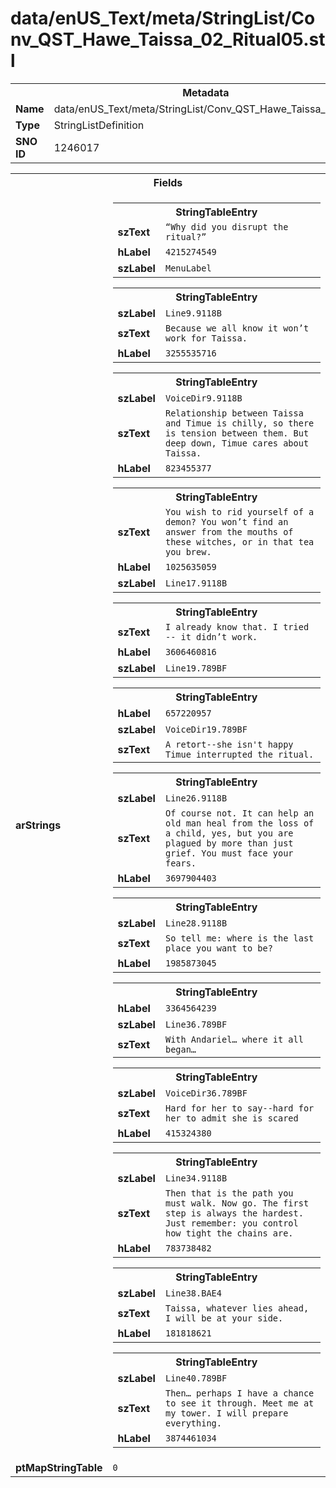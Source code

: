 <h1>data/enUS_Text/meta/StringList/Conv_QST_Hawe_Taissa_02_Ritual05.stl</h1><table><tr><th colspan="100%">Metadata</th></tr><tr><td><b>Name</b></td><td>data/enUS_Text/meta/StringList/Conv_QST_Hawe_Taissa_02_Ritual05.stl</td></tr><tr><td><b>Type</b></td><td>StringListDefinition</td></tr><tr><td><b>SNO ID</b></td><td>1246017</td></tr></table>

<table><tr><th colspan="100%">Fields</th></tr><tr><td><b>arStrings</b></td><td><table><tr><th colspan="100%">StringTableEntry</th></tr><tr><td><b>szText</b></td><td><code>“Why did you disrupt the ritual?”</code></td></tr><tr><td><b>hLabel</b></td><td><code>4215274549</code></td></tr><tr><td><b>szLabel</b></td><td><code>MenuLabel</code></td></tr></table>


<table><tr><th colspan="100%">StringTableEntry</th></tr><tr><td><b>szLabel</b></td><td><code>Line9.9118B</code></td></tr><tr><td><b>szText</b></td><td><code>Because we all know it won’t work for Taissa.</code></td></tr><tr><td><b>hLabel</b></td><td><code>3255535716</code></td></tr></table>


<table><tr><th colspan="100%">StringTableEntry</th></tr><tr><td><b>szLabel</b></td><td><code>VoiceDir9.9118B</code></td></tr><tr><td><b>szText</b></td><td><code>Relationship between Taissa and Timue is chilly, so there is tension between them. But deep down, Timue cares about Taissa.</code></td></tr><tr><td><b>hLabel</b></td><td><code>823455377</code></td></tr></table>


<table><tr><th colspan="100%">StringTableEntry</th></tr><tr><td><b>szText</b></td><td><code>You wish to rid yourself of a demon? You won’t find an answer from the mouths of these witches, or in that tea you brew.</code></td></tr><tr><td><b>hLabel</b></td><td><code>1025635059</code></td></tr><tr><td><b>szLabel</b></td><td><code>Line17.9118B</code></td></tr></table>


<table><tr><th colspan="100%">StringTableEntry</th></tr><tr><td><b>szText</b></td><td><code>I already know that. I tried -- it didn’t work.</code></td></tr><tr><td><b>hLabel</b></td><td><code>3606460816</code></td></tr><tr><td><b>szLabel</b></td><td><code>Line19.789BF</code></td></tr></table>


<table><tr><th colspan="100%">StringTableEntry</th></tr><tr><td><b>hLabel</b></td><td><code>657220957</code></td></tr><tr><td><b>szLabel</b></td><td><code>VoiceDir19.789BF</code></td></tr><tr><td><b>szText</b></td><td><code>A retort--she isn't happy Timue interrupted the ritual.</code></td></tr></table>


<table><tr><th colspan="100%">StringTableEntry</th></tr><tr><td><b>szLabel</b></td><td><code>Line26.9118B</code></td></tr><tr><td><b>szText</b></td><td><code>Of course not. It can help an old man heal from the loss of a child, yes, but you are plagued by more than just grief. You must face your fears.</code></td></tr><tr><td><b>hLabel</b></td><td><code>3697904403</code></td></tr></table>


<table><tr><th colspan="100%">StringTableEntry</th></tr><tr><td><b>szLabel</b></td><td><code>Line28.9118B</code></td></tr><tr><td><b>szText</b></td><td><code>So tell me: where is the last place you want to be?</code></td></tr><tr><td><b>hLabel</b></td><td><code>1985873045</code></td></tr></table>


<table><tr><th colspan="100%">StringTableEntry</th></tr><tr><td><b>hLabel</b></td><td><code>3364564239</code></td></tr><tr><td><b>szLabel</b></td><td><code>Line36.789BF</code></td></tr><tr><td><b>szText</b></td><td><code>With Andariel… where it all began…</code></td></tr></table>


<table><tr><th colspan="100%">StringTableEntry</th></tr><tr><td><b>szLabel</b></td><td><code>VoiceDir36.789BF</code></td></tr><tr><td><b>szText</b></td><td><code>Hard for her to say--hard for her to admit she is scared</code></td></tr><tr><td><b>hLabel</b></td><td><code>415324380</code></td></tr></table>


<table><tr><th colspan="100%">StringTableEntry</th></tr><tr><td><b>szLabel</b></td><td><code>Line34.9118B</code></td></tr><tr><td><b>szText</b></td><td><code>Then that is the path you must walk. Now go. The first step is always the hardest. Just remember: you control how tight the chains are.</code></td></tr><tr><td><b>hLabel</b></td><td><code>783738482</code></td></tr></table>


<table><tr><th colspan="100%">StringTableEntry</th></tr><tr><td><b>szLabel</b></td><td><code>Line38.BAE4</code></td></tr><tr><td><b>szText</b></td><td><code>Taissa, whatever lies ahead, I will be at your side.</code></td></tr><tr><td><b>hLabel</b></td><td><code>181818621</code></td></tr></table>


<table><tr><th colspan="100%">StringTableEntry</th></tr><tr><td><b>szLabel</b></td><td><code>Line40.789BF</code></td></tr><tr><td><b>szText</b></td><td><code>Then… perhaps I have a chance to see it through. Meet me at my tower. I will prepare everything.</code></td></tr><tr><td><b>hLabel</b></td><td><code>3874461034</code></td></tr></table>


</td></tr><tr><td><b>ptMapStringTable</b></td><td><code>0</code></td></tr></table>

